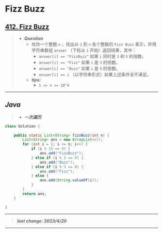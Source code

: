# Fizz Buzz

## [412. Fizz Buzz](https://leetcode.cn/problems/fizz-buzz/)

> - ***Question***
>   - 给你一个整数 `n` ，找出从 `1` 到 `n` 各个整数的 `Fizz Buzz` 表示，并用字符串数组 `answer` （下标从 `1` 开始）返回结果，其中：
>     - `answer[i] == "FizzBuzz"` 如果 `i` 同时是 `3` 和 `5` 的倍数。
>     - `answer[i] == "Fizz"` 如果 `i` 是 `3` 的倍数。
>     - `answer[i] == "Buzz"` 如果 `i` 是 `5` 的倍数。
>     - `answer[i] == i` （以字符串形式）如果上述条件全不满足。
>   - ***tips:***
>     - `1 <= n <= 10^4`

---

## *Java*

> - ***一次遍历***

```java
class Solution {
    
    public static List<String> fizzBuzz(int n) {
        List<String> ans = new ArrayList<>();
        for (int i = 1; i <= n; i++) {
            if (i % 15 == 0) {
                ans.add("FizzBuzz");
            } else if (i % 5 == 0) {
                ans.add("Buzz");
            } else if (i % 3 == 0) {
                ans.add("Fizz");
            } else {
                ans.add(String.valueOf(i));
            }
        }
        return ans;
    }
    
}
```

---

> ***last change: 2023/4/20***

---
